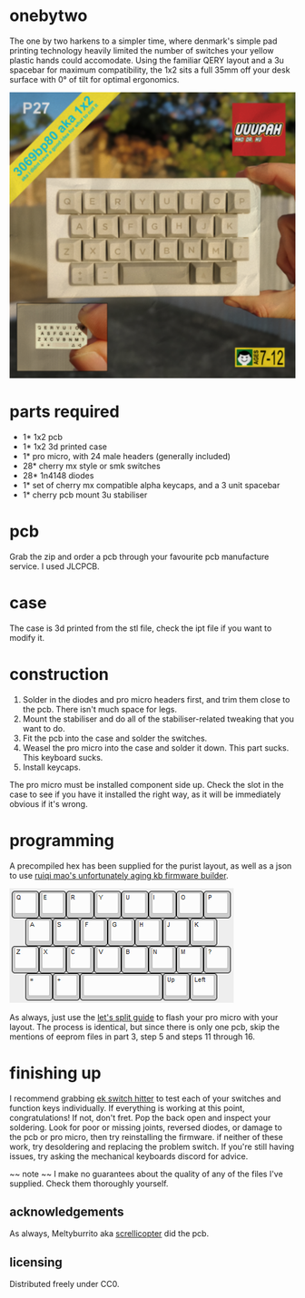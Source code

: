 # onebytwo
The one by two harkens to a simpler time, where denmark's simple pad printing technology heavily limited the number of switches your yellow plastic hands could accomodate. Using the familiar QERY layout and a 3u spacebar for maximum compatibility, the 1x2 sits a full 35mm off your desk surface with 0° of tilt for optimal ergonomics.

![titlecard](https://github.com/uuupah/onebytwo/blob/main/onebytwo.png?raw=true)

# parts required

- 1* 1x2 pcb
- 1* 1x2 3d printed case
- 1* pro micro, with 24 male headers (generally included)
- 28* cherry mx style or smk switches
- 28* 1n4148 diodes
- 1* set of cherry mx compatible alpha keycaps, and a 3 unit spacebar
- 1* cherry pcb mount 3u stabiliser

# pcb
Grab the zip and order a pcb through your favourite pcb manufacture service. I used JLCPCB. 

# case
The case is 3d printed from the stl file, check the ipt file if you want to modify it.

# construction
1. Solder in the diodes and pro micro headers first, and trim them close to the pcb. There isn't much space for legs. 
2. Mount the stabiliser and do all of the stabiliser-related tweaking that you want to do.
3. Fit the pcb into the case and solder the switches.
4. Weasel the pro micro into the case and solder it down. This part sucks. This keyboard sucks.
5. Install keycaps.

The pro micro must be installed component side up. Check the slot in the case to see if you have it installed the right way, as it will be immediately obvious if it's wrong.

# programming
A precompiled hex has been supplied for the purist layout, as well as a json to use [ruiqi mao's unfortunately aging kb firmware builder](https://kbfirmware.com).

![vanilla layout](https://github.com/uuupah/onebytwo/blob/main/layout.png?raw=true)

As always, just use the [let's split guide](https://github.com/CampAsAChamp/LetsSplitWindowsGuide/blob/master/Flashing%20Firmware.md) to flash your pro micro with your layout. The process is identical, but since there is only one pcb, skip the mentions of eeprom files in part 3, step 5 and steps 11 through 16.

# finishing up
I recommend grabbing [ek switch hitter](https://elitekeyboards.com/switchhitter.php) to test each of your switches and function keys individually. If everything is working at this point, congratulations!  If not, don't fret. Pop the back open and inspect your soldering. Look for poor or missing joints, reversed diodes, or damage to the pcb or pro micro, then try reinstalling the firmware. if neither of these work, try desoldering and replacing the problem switch. If you're still having issues, try asking the mechanical keyboards discord for advice.

~~ note ~~
I make no guarantees about the quality of any of the files I've supplied. Check them thoroughly yourself.

## acknowledgements
As always, Meltyburrito aka [screllicopter](https://github.com/ScrelliCopter) did the pcb.

## licensing

Distributed freely under CC0.
